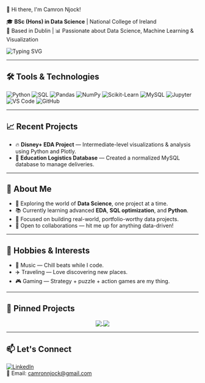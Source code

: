 👋 Hi there, I'm Camron Njock!

🎓 **BSc (Hons) in Data Science** | National College of Ireland  
📍 Based in Dublin | 📊 Passionate about Data Science, Machine Learning & Visualization  

![Typing SVG](https://readme-typing-svg.demolab.com/?lines=Aspiring+Data+Scientist+%F0%9F%93%8A;Lifelong+Learner+%F0%9F%92%AA;Python+%7C+SQL+%7C+EDA+%7C+ML+%F0%9F%94%AE&center=true&width=500&pause=1000)

---

## 🛠️ Tools & Technologies

<!-- Skill badges -->
![Python](https://img.shields.io/badge/Python-3776AB?style=for-the-badge&logo=python&logoColor=white)
![SQL](https://img.shields.io/badge/SQL-336791?style=for-the-badge&logo=postgresql&logoColor=white)
![Pandas](https://img.shields.io/badge/Pandas-150458?style=for-the-badge&logo=pandas&logoColor=white)
![NumPy](https://img.shields.io/badge/NumPy-013243?style=for-the-badge&logo=numpy&logoColor=white)
![Scikit-Learn](https://img.shields.io/badge/Scikit--Learn-F7931E?style=for-the-badge&logo=scikit-learn&logoColor=white)
![MySQL](https://img.shields.io/badge/MySQL-4479A1?style=for-the-badge&logo=mysql&logoColor=white)
![Jupyter](https://img.shields.io/badge/Jupyter-F37626?style=for-the-badge&logo=jupyter&logoColor=white)
![VS Code](https://img.shields.io/badge/VSCode-007ACC?style=for-the-badge&logo=visualstudiocode&logoColor=white)
![GitHub](https://img.shields.io/badge/GitHub-181717?style=for-the-badge&logo=github&logoColor=white)

---

## 📈 Recent Projects

- 🔥 **Disney+ EDA Project** — Intermediate-level visualizations & analysis using Python and Plotly.
- 🏫 **Education Logistics Database** — Created a normalized MySQL database to manage deliveries.  


---

## 🌱 About Me

- 🔭 Exploring the world of **Data Science**, one project at a time.  
- 📚 Currently learning advanced **EDA**, **SQL optimization**, and **Python**.  
- 🎯 Focused on building real-world, portfolio-worthy data projects.  
- 🤝 Open to collaborations — hit me up for anything data-driven!

---

## 🎨 Hobbies & Interests

- 🎵 Music — Chill beats while I code.  
- ✈️ Traveling — Love discovering new places.  
- 🎮 Gaming — Strategy + puzzle + action games are my thing.

---

## 📌 Pinned Projects

<p align="center">
  <a href="https://github.com/camronnjock/disney-plus-eda">
    <img align="center" src="https://github-readme-stats.vercel.app/api/pin/?username=camronnjock&repo=disney-plus-eda&theme=react" />
  </a>
  <a href="https://github.com/camronnjock/student-grades-predictor">
    <img align="center" src="https://github-readme-stats.vercel.app/api/pin/?username=camronnjock&repo=student-grades-predictor&theme=react" />
  </a>
</p>

---

## 📫 Let's Connect

[![LinkedIn](https://img.shields.io/badge/LinkedIn-Camron%20Njock-blue?style=flat-square&logo=linkedin)](https://www.linkedin.com/in/camron-njock-003812262/)  
📧 Email: camronnjock@gmail.com

<!--
**cam-spec/cam-spec** is a ✨ _special_ ✨ repository because its `README.md` (this file) appears on your GitHub profile.

Here are some ideas to get you started:

- 🔭 I’m currently working on ...
- 🌱 I’m currently learning ...
- 👯 I’m looking to collaborate on ...
- 🤔 I’m looking for help with ...
- 💬 Ask me about ...
- 📫 How to reach me: ...
- 😄 Pronouns: ...
- ⚡ Fun fact: ...
-->
